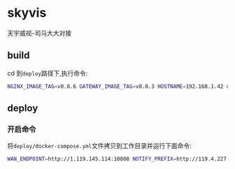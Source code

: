 # skyvis

天宇威视-司马大大对接

## build

cd 到`deploy`路径下,执行命令:

```bash
NGINX_IMAGE_TAG=v0.0.6 GATEWAY_IMAGE_TAG=v0.0.3 HOSTNAME=192.168.1.42 docker-compose build
```

## deploy

### 开启命令

将`deploy/docker-compose.yml`文件拷贝到工作目录并运行下面命令:

```bash
WAN_ENDPOINT=http://1.119.145.114:10808 NOTIFY_PREFIX=http://119.4.227.238:18084/skyvis NGINX_IMAGE_TAG=v0.0.6 GATEWAY_IMAGE_TAG=dev HOSTNAME=192.168.1.12 docker-compose up -d
```
